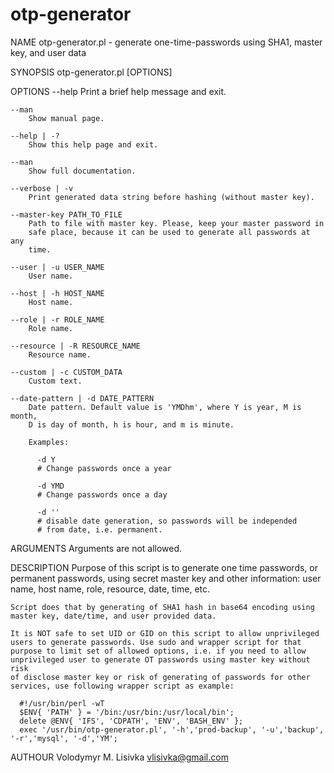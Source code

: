 otp-generator
===========


NAME
    otp-generator.pl - generate one-time-passwords using SHA1, master key,
    and user data

SYNOPSIS
    otp-generator.pl [OPTIONS]

OPTIONS
    --help
        Print a brief help message and exit.

    --man
        Show manual page.

    --help | -?
        Show this help page and exit.

    --man
        Show full documentation.

    --verbose | -v
        Print generated data string before hashing (without master key).

    --master-key PATH_TO_FILE
        Path to file with master key. Please, keep your master password in
        safe place, because it can be used to generate all passwords at any
        time.

    --user | -u USER_NAME
        User name.

    --host | -h HOST_NAME
        Host name.

    --role | -r ROLE_NAME
        Role name.

    --resource | -R RESOURCE_NAME
        Resource name.

    --custom | -c CUSTOM_DATA
        Custom text.

    --date-pattern | -d DATE_PATTERN
        Date pattern. Default value is 'YMDhm', where Y is year, M is month,
        D is day of month, h is hour, and m is minute.

        Examples:

          -d Y
          # Change passwords once a year

          -d YMD
          # Change passwords once a day

          -d ''
          # disable date generation, so passwords will be independed
          # from date, i.e. permanent.

ARGUMENTS
    Arguments are not allowed.

DESCRIPTION
    Purpose of this script is to generate one time passwords, or permanent
    passwords, using secret master key and other information: user name,
    host name, role, resource, date, time, etc.

    Script does that by generating of SHA1 hash in base64 encoding using
    master key, date/time, and user provided data.

    It is NOT safe to set UID or GID on this script to allow unprivileged
    users to generate passwords. Use sudo and wrapper script for that
    purpose to limit set of allowed options, i.e. if you need to allow
    unprivileged user to generate OT passwords using master key without risk
    of disclose master key or risk of generating of passwords for other
    services, use following wrapper script as example:

      #!/usr/bin/perl -wT
      $ENV{ 'PATH' } = '/bin:/usr/bin:/usr/local/bin';
      delete @ENV{ 'IFS', 'CDPATH', 'ENV', 'BASH_ENV' };
      exec '/usr/bin/otp-generator.pl', '-h','prod-backup', '-u','backup', '-r','mysql', '-d','YM';

AUTHOUR
    Volodymyr M. Lisivka <vlisivka@gmail.com>
